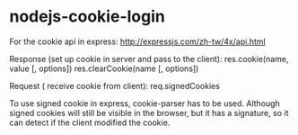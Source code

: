 ﻿# nodejs-cookie-login

For the cookie api in express:
http://expressjs.com/zh-tw/4x/api.html

Response (set up cookie in server and pass to the client):
res.cookie(name, value [, options])
res.clearCookie(name [, options])

Request ( receive cookie from client):
req.signedCookies

To use signed cookie in express, cookie-parser has to be used.
Although signed cookies will still be visible in the browser, but it has a signature, so it can detect if the client modified the cookie.
